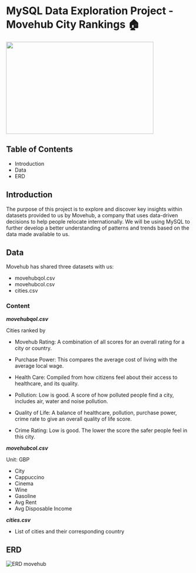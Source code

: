 # MySQL Data Exploration Project - Movehub City Rankings :house:

<img src= "https://cdn.dribbble.com/users/1591951/screenshots/4168633/cv_still_2x.gif?compress=1&resize=400x300&vertical=center" width="400" height="250"/>

## Table of Contents
 - Introduction
 - Data
 - ERD

## Introduction

The purpose of this project is to explore and discover key insights within datasets provided to us by Movehub, a company that uses data-driven decisions to help people relocate internationally. We will be using MySQL to further develop a better understanding of patterns and trends based on the data made available to us.

## Data

Movehub has shared three datasets with us:

 - movehubqol.csv
 - movehubcol.csv
 - cities.csv


### Content
***movehubqol.csv***

Cities ranked by

 - Movehub Rating: A combination of all scores for an overall rating for a city or country.

 - Purchase Power: This compares the average cost of living with the average local wage.

 - Health Care: Compiled from how citizens feel about their access to healthcare, and its quality.

 - Pollution: Low is good. A score of how polluted people find a city, includes air, water and noise pollution.

 - Quality of Life: A balance of healthcare, pollution, purchase power, crime rate to give an overall quality of life score.

 - Crime Rating: Low is good. The lower the score the safer people feel in this city.

***movehubcol.csv***

Unit: GBP

 - City
 - Cappuccino
 - Cinema
 - Wine
 - Gasoline
 - Avg Rent
 - Avg Disposable Income

***cities.csv***
 - List of cities and their corresponding country

## ERD

![ERD movehub](https://github.com/julesjuliano0721/1stSQLProject/assets/136859698/26c78191-a720-4378-aa1b-f9c98e7ae9c1)

